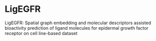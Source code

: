 # LigEGFR
LigEGFR: Spatial graph embedding and molecular descriptors assisted bioactivity prediction of ligand molecules for epidermal growth factor receptor on cell line-based dataset
